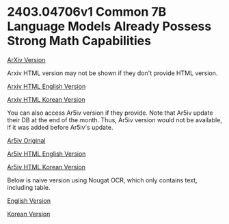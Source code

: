 # 2403.04706v1 Common 7B Language Models Already Possess Strong Math Capabilities

[ArXiv Version](https://arxiv.org/abs/2403.04706v1)

Arxiv HTML version may not be shown if they don't provide HTML version.

[Arxiv HTML English Version](https://raw.githack.com/kh-kim/arxiv-translator/master/papers/2403.04706v1/paper.raw.en.html)

[Arxiv HTML Korean Version](https://raw.githack.com/kh-kim/arxiv-translator/master/papers/2403.04706v1/paper.raw.ko.html)

You can also access Ar5iv version if they provide.
Note that Ar5iv update their DB at the end of the month.
Thus, Ar5iv version would not be available, if it was added before Ar5iv's update.

[Ar5iv Original](https://ar5iv.org/abs/2403.04706v1)

[Ar5iv HTML English Version](https://raw.githack.com/kh-kim/arxiv-translator/master/papers/2403.04706v1/paper.ar5iv.en.html)

[Ar5iv HTML Korean Version](https://raw.githack.com/kh-kim/arxiv-translator/master/papers/2403.04706v1/paper.ar5iv.ko.html)

Below is naive version using Nougat OCR, which only contains text, including table.

[English Version](https://raw.githack.com/kh-kim/arxiv-translator/master/papers/2403.04706v1/paper.en.html)

[Korean Version](https://raw.githack.com/kh-kim/arxiv-translator/master/papers/2403.04706v1/paper.ko.html)